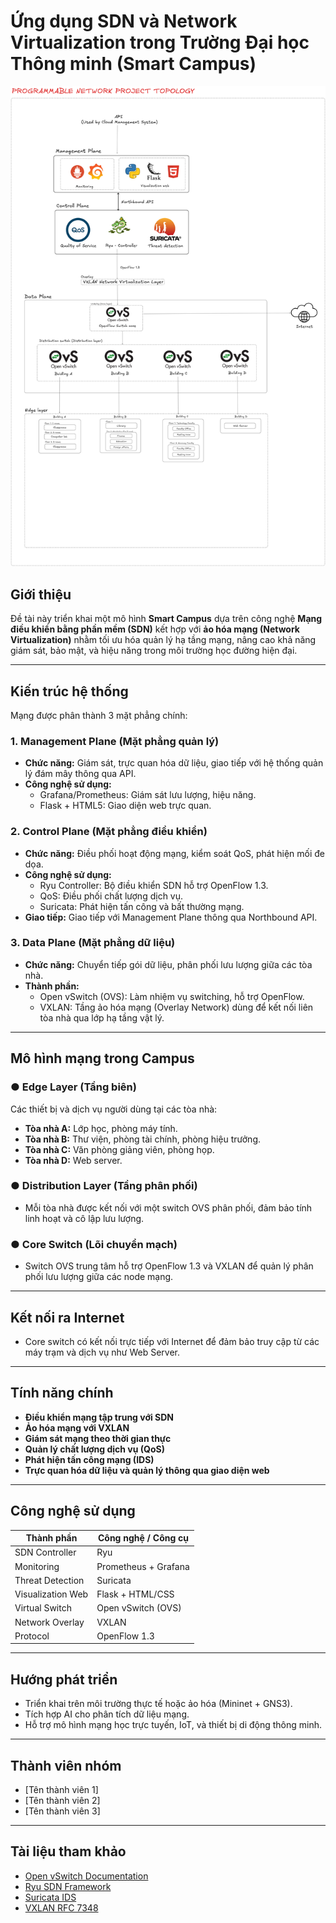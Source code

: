 # Ứng dụng SDN và Network Virtualization trong Trường Đại học Thông minh (Smart Campus)

![Network Topology](/asset/image/sdn-and-nv-final-draft.png)

## Giới thiệu

Đề tài này triển khai một mô hình **Smart Campus** dựa trên công nghệ **Mạng điều khiển bằng phần mềm (SDN)** kết hợp với **ảo hóa mạng (Network Virtualization)** nhằm tối ưu hóa quản lý hạ tầng mạng, nâng cao khả năng giám sát, bảo mật, và hiệu năng trong môi trường học đường hiện đại.

---

## Kiến trúc hệ thống

Mạng được phân thành 3 mặt phẳng chính:

### 1. Management Plane (Mặt phẳng quản lý)
- **Chức năng:** Giám sát, trực quan hóa dữ liệu, giao tiếp với hệ thống quản lý đám mây thông qua API.
- **Công nghệ sử dụng:**
    - Grafana/Prometheus: Giám sát lưu lượng, hiệu năng.
    - Flask + HTML5: Giao diện web trực quan.
    
### 2. Control Plane (Mặt phẳng điều khiển)
- **Chức năng:** Điều phối hoạt động mạng, kiểm soát QoS, phát hiện mối đe dọa.
- **Công nghệ sử dụng:**
    - Ryu Controller: Bộ điều khiển SDN hỗ trợ OpenFlow 1.3.
    - QoS: Điều phối chất lượng dịch vụ.
    - Suricata: Phát hiện tấn công và bất thường mạng.
- **Giao tiếp:** Giao tiếp với Management Plane thông qua Northbound API.

### 3. Data Plane (Mặt phẳng dữ liệu)
- **Chức năng:** Chuyển tiếp gói dữ liệu, phân phối lưu lượng giữa các tòa nhà.
- **Thành phần:**
    - Open vSwitch (OVS): Làm nhiệm vụ switching, hỗ trợ OpenFlow.
    - VXLAN: Tầng ảo hóa mạng (Overlay Network) dùng để kết nối liên tòa nhà qua lớp hạ tầng vật lý.

---

## Mô hình mạng trong Campus

### ● Edge Layer (Tầng biên)
Các thiết bị và dịch vụ người dùng tại các tòa nhà:
- **Tòa nhà A:** Lớp học, phòng máy tính.
- **Tòa nhà B:** Thư viện, phòng tài chính, phòng hiệu trưởng.
- **Tòa nhà C:** Văn phòng giảng viên, phòng họp.
- **Tòa nhà D:** Web server.

### ● Distribution Layer (Tầng phân phối)
- Mỗi tòa nhà được kết nối với một switch OVS phân phối, đảm bảo tính linh hoạt và cô lập lưu lượng.

### ● Core Switch (Lõi chuyển mạch)
- Switch OVS trung tâm hỗ trợ OpenFlow 1.3 và VXLAN để quản lý phân phối lưu lượng giữa các node mạng.

---

## Kết nối ra Internet

- Core switch có kết nối trực tiếp với Internet để đảm bảo truy cập từ các máy trạm và dịch vụ như Web Server.

---

## Tính năng chính

- **Điều khiển mạng tập trung với SDN**
- **Ảo hóa mạng với VXLAN**
- **Giám sát mạng theo thời gian thực**
- **Quản lý chất lượng dịch vụ (QoS)**
- **Phát hiện tấn công mạng (IDS)**
- **Trực quan hóa dữ liệu và quản lý thông qua giao diện web**

---

## Công nghệ sử dụng

| Thành phần              | Công nghệ / Công cụ         |
|------------------------|-----------------------------|
| SDN Controller         | Ryu                         |
| Monitoring             | Prometheus + Grafana        |
| Threat Detection       | Suricata                    |
| Visualization Web      | Flask + HTML/CSS            |
| Virtual Switch         | Open vSwitch (OVS)          |
| Network Overlay        | VXLAN                       |
| Protocol               | OpenFlow 1.3                |

---

## Hướng phát triển

- Triển khai trên môi trường thực tế hoặc ảo hóa (Mininet + GNS3).
- Tích hợp AI cho phân tích dữ liệu mạng.
- Hỗ trợ mô hình mạng học trực tuyến, IoT, và thiết bị di động thông minh.

---

## Thành viên nhóm

- [Tên thành viên 1]
- [Tên thành viên 2]
- [Tên thành viên 3]

---

## Tài liệu tham khảo

- [Open vSwitch Documentation](https://docs.openvswitch.org)
- [Ryu SDN Framework](https://osrg.github.io/ryu/)
- [Suricata IDS](https://suricata.io)
- [VXLAN RFC 7348](https://tools.ietf.org/html/rfc7348)
